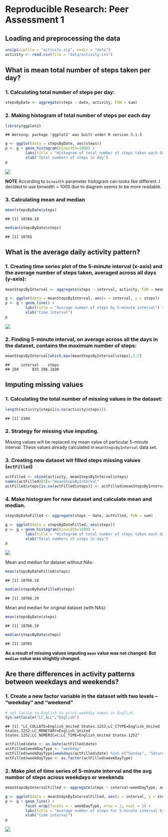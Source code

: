# Reproducible Research: Peer Assessment 1


## Loading and preprocessing the data


```r
unzip(zipfile = "activity.zip", exdir = "data")
activity <- read.csv(file = "data/activity.csv")
```

## What is mean total number of steps taken per day?

### 1. Calculating total number of steps per day:

```r
stepsByDate <- aggregate(steps ~ date, activity, FUN = sum)
```

### 2. Making histogram of total number of steps per each day

```r
library(ggplot2)
```

```
## Warning: package 'ggplot2' was built under R version 3.1.3
```

```r
g <- ggplot(data = stepsByDate, aes(steps))
p <- g + geom_histogram(binwidth=1000) +
         labs(title = "Histogram of total number of steps taken each day") + 
         xlab("Total numbers of steps in day")
p
```

![](PA1_template_files/figure-html/unnamed-chunk-3-1.png) 

**NOTE** According to `binwidth` parameter histogram can looks like different. 
I decided to use binwidth = 1000 due to diagram seems to be more readable.

### 3. Calculating mean and median 

```r
mean(stepsByDate$steps)
```

```
## [1] 10766.19
```

```r
median(stepsByDate$steps)
```

```
## [1] 10765
```

## What is the average daily activity pattern?

### 1. Creating time series plot of the 5-minute interval (x-axis) and the average number of steps taken, averaged across all days (y-axis):

```r
meanStepsByInterval <- aggregate(steps ~ interval, activity, FUN = mean)

g <- ggplot(data = meanStepsByInterval, aes(x = interval, y = steps))
p <- g + geom_line() +
         labs(title = "Average number of steps by 5-minute interval") + 
         xlab("time interval")
p
```

![](PA1_template_files/figure-html/unnamed-chunk-5-1.png) 

### 2. Finding 5-minute interval, on average across all the days in the dataset, contains the maximum number of steps:

```r
meanStepsByInterval[which.max(meanStepsByInterval$steps),1:2]
```

```
##     interval    steps
## 104      835 206.1698
```

## Imputing missing values

### 1. Calculating the total number of missing values in the dataset:

```r
length(activity$steps[is.na(activity$steps)])
```

```
## [1] 2304
```

### 2. Strategy for missing vlue imputing.
Missing values will be replaced my mean value of particular 5-minute interval. 
These values already calculated in `meanStepsByInterval` data set.

### 3. Creating new dataset wit filled steps missing values (`actFilled`)

```r
actFilled <- cbind(activity, meanStepsByInterval$steps)
names(actFilled)[4]<-"meanStepsByInterval"
actFilled$steps[is.na(actFilled$steps)] <- actFilled$meanStepsByInterval[is.na(actFilled$steps)]
```

### 4. Make histogram for new dataset and calculate mean and median.


```r
stepsByDateFilled <- aggregate(steps ~ date, actFilled, FUN = sum)

g <- ggplot(data = stepsByDateFilled, aes(steps))
p <- g + geom_histogram(binwidth=1000) +
         labs(title = "Histogram of total number of steps taken each day") + 
         xlab("Total numbers of steps in day")
p
```

![](PA1_template_files/figure-html/unnamed-chunk-9-1.png) 


Mean and median for dataset without NAs:

```r
mean(stepsByDateFilled$steps)
```

```
## [1] 10766.19
```

```r
median(stepsByDateFilled$steps)
```

```
## [1] 10766.19
```
Mean and median for original dataset (with NAs):

```r
mean(stepsByDate$steps)
```

```
## [1] 10766.19
```

```r
median(stepsByDate$steps)
```

```
## [1] 10765
```

**As a result of missing values imputing `mean` value was not changed. But `median` value was shightly changed.**

## Are there differences in activity patterns between weekdays and weekends?

### 1. Create a new factor variable in the dataset with two levels – “weekday” and “weekend”


```r
# set locale to English to print weekday names in English.
Sys.setlocale("LC_ALL","English")
```

```
## [1] "LC_COLLATE=English_United States.1252;LC_CTYPE=English_United States.1252;LC_MONETARY=English_United States.1252;LC_NUMERIC=C;LC_TIME=English_United States.1252"
```

```r
actFilled$date <- as.Date(actFilled$date)
actFilled$weekDayType <- "weekday"
actFilled$weekDayType[weekdays(actFilled$date) %in% c("Sunday", "Saturday")] <- "weekend"
actFilled$weekDayType <- as.factor(actFilled$weekDayType)
```

### 2. Make plot of time series of 5-minute interval and the avg number of steps across weekdays or weekends


```r
meanStepsByIntervalFilled <- aggregate(steps ~ interval+weekDayType, actFilled, FUN = mean)

g <- ggplot(data = meanStepsByIntervalFilled, aes(x = interval, y = steps))
p <- g + geom_line() +
         facet_wrap(facets = ~ weekDayType, nrow = 2, ncol = 1) +
         labs(title = "Average number of steps for 5-minute interval by day type") + 
         xlab("time interval")
p
```

![](PA1_template_files/figure-html/unnamed-chunk-13-1.png) 


